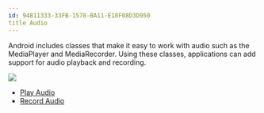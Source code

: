 ```yaml
---
id: 94811333-33FB-1578-BA11-E10F08D3D950
title Audio  
---
```


Android includes classes that make it easy to work with audio such as the
MediaPlayer and MediaRecorder. Using these classes, applications can add support
for audio playback and recording.

 [ ![](Images/recordaudio.png)](Images/recordaudio.png)

-   <span class="noChildren"><a href="/recipes/android/media/audio/play_audio">Play Audio</a></span> 
-   <span class="noChildren"><a href="/recipes/android/media/audio/record_audio">Record Audio</a></span>
